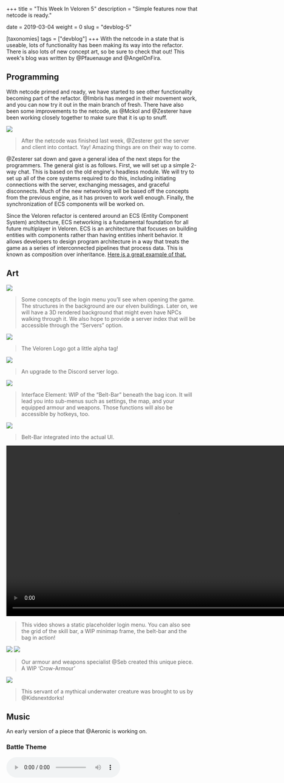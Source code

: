 +++
title = "This Week In Veloren 5"
description = "Simple features now that netcode is ready."

date = 2019-03-04
weight = 0
slug = "devblog-5"

[taxonomies]
tags = ["devblog"]
+++
With the netcode in a state that is useable, lots of functionality has been making its way into the refactor. There is also lots of new concept art, so be sure to check that out! This week's blog was written by @Pfauenauge and @AngelOnFira.

## Programming

With netcode primed and ready, we have started to see other functionality becoming part of the refactor. @Imbris has merged in their movement work, and you can now try it out in the main branch of fresh. There have also been some improvements to the netcode, as @Mckol and @Zesterer have been working closely together to make sure that it is up to snuff.

<img src="https://media.discordapp.net/attachments/481112886308110339/551877002060103680/unknown.png"/>

> After the netcode was finished last week, @Zesterer got the server and client into contact. Yay! Amazing things are on their way to come.

@Zesterer sat down and gave a general idea of the next steps for the programmers. The general gist is as follows. First, we will set up a simple 2-way chat. This is based on the old engine's headless module. We will try to set up all of the core systems required to do this, including initiating connections with the server, exchanging messages, and graceful disconnects. Much of the new networking will be based off the concepts from the previous engine, as it has proven to work well enough. Finally, the synchronization of ECS components will be worked on.

Since the Veloren refactor is centered around an ECS (Entity Component System) architecture, ECS networking is a fundamental foundation for all future multiplayer in Veloren. ECS is an architecture that focuses on building entities with components rather than having entities inherit behavior. It allows developers to design program architecture in a way that treats the game as a series of interconnected pipelines that process data. This is known as composition over inheritance. [Here is a great example of that.](https://www.youtube.com/watch?v=wfMtDGfHWpA)

## Art

<img src="https://cdn.discordapp.com/attachments/467073814208053248/551936033781055527/unknown.png"/>

> Some concepts of the login menu you’ll see when opening the game. The structures in the background are our elven buildings. Later on, we will have a 3D rendered background that might even have NPCs walking through it. We also hope to provide a server index that will be accessible through the “Servers” option.

<img src="https://cdn.discordapp.com/attachments/467073814208053248/551948505216712734/Veloren_Logo_a01.png"/>

> The Veloren Logo got a little alpha tag!

<img src="https://cdn.discordapp.com/attachments/449660795857403905/551896966196363266/Logo_Square.png"/>

> An upgrade to the Discord server logo.

<img src="https://cdn.discordapp.com/attachments/449660795857403905/550633452450349056/unknown.png"/>

> Interface Element: WIP of the “Belt-Bar” beneath the bag icon. It will lead you into sub-menus such as settings, the map, and your equipped armour and weapons. Those functions will also be accessible by hotkeys, too.

<img src="https://media.discordapp.net/attachments/449660795857403905/550795590456442881/unknown.png"/>

> Belt-Bar integrated into the actual UI.

<video width=900 controls>
  <source src="https://cdn.discordapp.com/attachments/467073814208053248/551729308142665748/2019-03-03_12-34-28.mp4" type="video/mp4">
Your browser does not support the video tag.
</video>

> This video shows a static placeholder login menu. You can also see the grid of the skill bar, a WIP minimap frame, the belt-bar and the bag in action!

<img src="https://cdn.discordapp.com/attachments/449660795857403905/551457989295341568/unknown.png"/>

<img src="https://cdn.discordapp.com/attachments/449660795857403905/551458119671087114/unknown.png"/>

> Our armour and weapons specialist @Seb created this unique piece. A WIP ‘Crow-Armour’

<img src="https://media.discordapp.net/attachments/449660795857403905/551538540517785629/unknown.png"/>

> This servant of a mythical underwater creature was brought to us by @Kidsnextdorks!

## Music

An early version of a piece that @Aeronic is working on.

### Battle Theme
<audio controls>
  <source src="https://cdn.discordapp.com/attachments/449655372618137618/551300023267360778/Epic_battle_theme_early..ogg" type="audio/ogg">
Your browser does not support the audio element.
</audio>